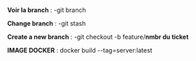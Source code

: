 **Voir la branch** : -git branch

**Change branch** : -git stash 

**Create a new branch** : -git checkout -b feature/**nmbr du ticket**

**IMAGE DOCKER** : docker build --tag=server:latest
